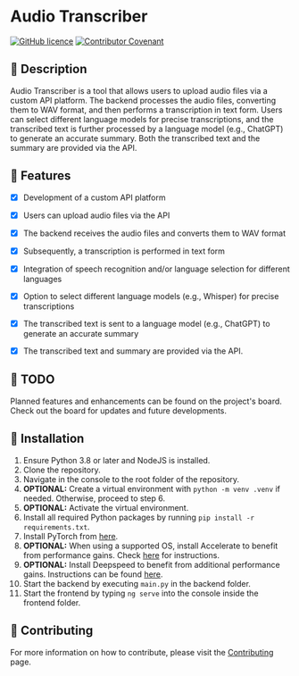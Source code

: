 # Audio Transcriber

[![GitHub licence](https://img.shields.io/github/license/Niklashere/Transcriber)](LICENSE)
[![Contributor Covenant](https://img.shields.io/badge/Contributor%20Covenant-2.1-4baaaa.svg)](.github/CODE_OF_CONDUCT.md)

## 📜 Description

Audio Transcriber is a tool that allows users to upload audio files via a custom API platform. The backend processes the audio files, converting them to WAV format, and then performs a transcription in text form. Users can select different language models for precise transcriptions, and the transcribed text is further processed by a language model (e.g., ChatGPT) to generate an accurate summary. Both the transcribed text and the summary are provided via the API.

## 💫 Features

- [X] Development of a custom API platform
- [X] Users can upload audio files via the API
- [X] The backend receives the audio files and converts them to WAV format
- [X] Subsequently, a transcription is performed in text form
- [X] Integration of speech recognition and/or language selection for different languages
- [X] Option to select different language models (e.g., Whisper) for precise transcriptions
- [X] The transcribed text is sent to a language model (e.g., ChatGPT) to generate an accurate summary
- [X] The transcribed text and summary are provided via the API.


## 📝 TODO

Planned features and enhancements can be found on the project's board. Check out the board for updates and future developments.

## 📩 Installation

1. Ensure Python 3.8 or later and NodeJS is installed.
2. Clone the repository.
3. Navigate in the console to the root folder of the repository.
4. **OPTIONAL:** Create a virtual environment with `python -m venv .venv` if needed. Otherwise, proceed to step 6.
5. **OPTIONAL:** Activate the virtual environment.
6. Install all required Python packages by running `pip install -r requirements.txt`.
7. Install PyTorch from [here](https://pytorch.org/get-started/locally/).
8. **OPTIONAL:** When using a supported OS, install Accelerate to benefit from performance gains. Check [here](https://huggingface.co/docs/accelerate/basic_tutorials/install) for instructions.
9. **OPTIONAL:** Install Deepspeed to benefit from additional performance gains. Instructions can be found [here](https://github.com/microsoft/DeepSpeed?tab=readme-ov-file#installation).
10. Start the backend by executing `main.py` in the backend folder.
11. Start the frontend by typing `ng serve` into the console inside the frontend folder.

## 💾 Contributing

For more information on how to contribute, please visit the [Contributing](https://github.com/Niklashere/Transcriber/wiki/Contributing) page.
